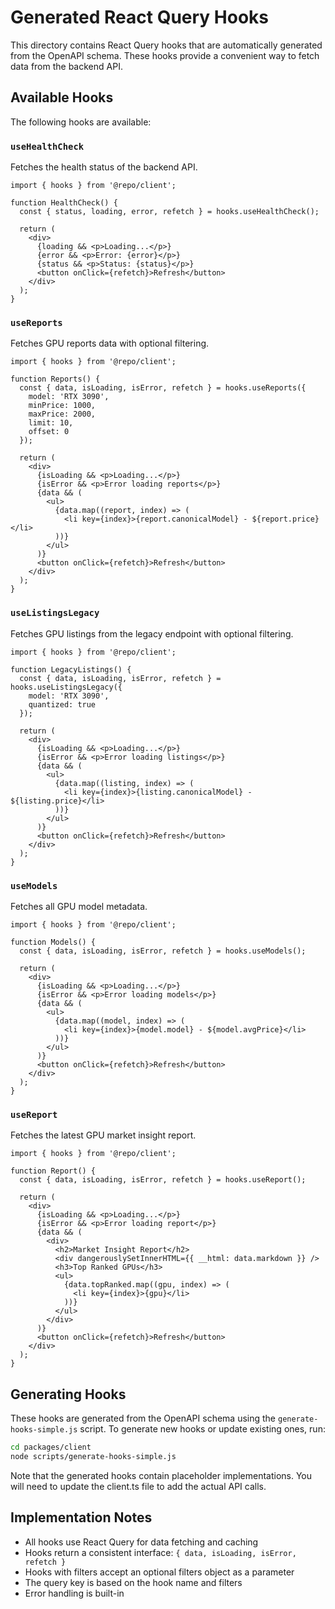 # Generated React Query Hooks

This directory contains React Query hooks that are automatically generated from the OpenAPI schema. These hooks provide a convenient way to fetch data from the backend API.

## Available Hooks

The following hooks are available:

### `useHealthCheck`

Fetches the health status of the backend API.

```tsx
import { hooks } from '@repo/client';

function HealthCheck() {
  const { status, loading, error, refetch } = hooks.useHealthCheck();
  
  return (
    <div>
      {loading && <p>Loading...</p>}
      {error && <p>Error: {error}</p>}
      {status && <p>Status: {status}</p>}
      <button onClick={refetch}>Refresh</button>
    </div>
  );
}
```

### `useReports`

Fetches GPU reports data with optional filtering.

```tsx
import { hooks } from '@repo/client';

function Reports() {
  const { data, isLoading, isError, refetch } = hooks.useReports({
    model: 'RTX 3090',
    minPrice: 1000,
    maxPrice: 2000,
    limit: 10,
    offset: 0
  });
  
  return (
    <div>
      {isLoading && <p>Loading...</p>}
      {isError && <p>Error loading reports</p>}
      {data && (
        <ul>
          {data.map((report, index) => (
            <li key={index}>{report.canonicalModel} - ${report.price}</li>
          ))}
        </ul>
      )}
      <button onClick={refetch}>Refresh</button>
    </div>
  );
}
```

### `useListingsLegacy`

Fetches GPU listings from the legacy endpoint with optional filtering.

```tsx
import { hooks } from '@repo/client';

function LegacyListings() {
  const { data, isLoading, isError, refetch } = hooks.useListingsLegacy({
    model: 'RTX 3090',
    quantized: true
  });
  
  return (
    <div>
      {isLoading && <p>Loading...</p>}
      {isError && <p>Error loading listings</p>}
      {data && (
        <ul>
          {data.map((listing, index) => (
            <li key={index}>{listing.canonicalModel} - ${listing.price}</li>
          ))}
        </ul>
      )}
      <button onClick={refetch}>Refresh</button>
    </div>
  );
}
```

### `useModels`

Fetches all GPU model metadata.

```tsx
import { hooks } from '@repo/client';

function Models() {
  const { data, isLoading, isError, refetch } = hooks.useModels();
  
  return (
    <div>
      {isLoading && <p>Loading...</p>}
      {isError && <p>Error loading models</p>}
      {data && (
        <ul>
          {data.map((model, index) => (
            <li key={index}>{model.model} - ${model.avgPrice}</li>
          ))}
        </ul>
      )}
      <button onClick={refetch}>Refresh</button>
    </div>
  );
}
```

### `useReport`

Fetches the latest GPU market insight report.

```tsx
import { hooks } from '@repo/client';

function Report() {
  const { data, isLoading, isError, refetch } = hooks.useReport();
  
  return (
    <div>
      {isLoading && <p>Loading...</p>}
      {isError && <p>Error loading report</p>}
      {data && (
        <div>
          <h2>Market Insight Report</h2>
          <div dangerouslySetInnerHTML={{ __html: data.markdown }} />
          <h3>Top Ranked GPUs</h3>
          <ul>
            {data.topRanked.map((gpu, index) => (
              <li key={index}>{gpu}</li>
            ))}
          </ul>
        </div>
      )}
      <button onClick={refetch}>Refresh</button>
    </div>
  );
}
```

## Generating Hooks

These hooks are generated from the OpenAPI schema using the `generate-hooks-simple.js` script. To generate new hooks or update existing ones, run:

```bash
cd packages/client
node scripts/generate-hooks-simple.js
```

Note that the generated hooks contain placeholder implementations. You will need to update the client.ts file to add the actual API calls.

## Implementation Notes

- All hooks use React Query for data fetching and caching
- Hooks return a consistent interface: `{ data, isLoading, isError, refetch }`
- Hooks with filters accept an optional filters object as a parameter
- The query key is based on the hook name and filters
- Error handling is built-in